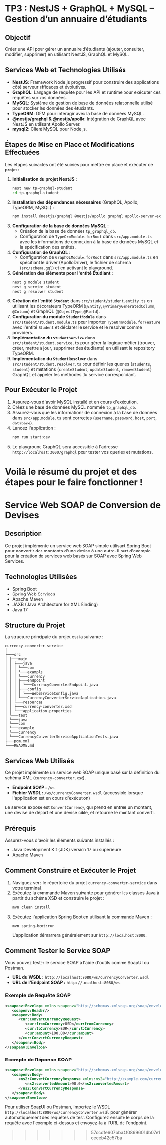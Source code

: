 # TP3 : NestJS + GraphQL + MySQL – Gestion d’un annuaire d’étudiants

## Objectif
Créer une API pour gérer un annuaire d’étudiants (ajouter, consulter, modifier, supprimer) en utilisant NestJS, GraphQL et MySQL.

## Services Web et Technologies Utilisés

*   **NestJS**: Framework Node.js progressif pour construire des applications côté serveur efficaces et évolutives.
*   **GraphQL**: Langage de requête pour les API et runtime pour exécuter ces requêtes sur vos données.
*   **MySQL**: Système de gestion de base de données relationnelle utilisé pour stocker les données des étudiants.
*   **TypeORM**: ORM pour interagir avec la base de données MySQL.
*   **@nestjs/graphql & @nestjs/apollo**: Intégration de GraphQL avec NestJS en utilisant Apollo Server.
*   **mysql2**: Client MySQL pour Node.js.

## Étapes de Mise en Place et Modifications Effectuées

Les étapes suivantes ont été suivies pour mettre en place et exécuter ce projet :

1.  **Initialisation du projet NestJS** :
    ```bash
    nest new tp-graphql-student
    cd tp-graphql-student
    ```
2.  **Installation des dépendances nécessaires** (GraphQL, Apollo, TypeORM, MySQL) :
    ```bash
    npm install @nestjs/graphql @nestjs/apollo graphql apollo-server-express @nestjs/typeorm typeorm mysql2
    ```
3.  **Configuration de la base de données MySQL** :
    *   Création de la base de données `tp_graphql_db`.
    *   Configuration de `TypeOrmModule.forRoot` dans `src/app.module.ts` avec les informations de connexion à la base de données MySQL et la spécification des entités.
4.  **Configuration de GraphQL** :
    *   Configuration de `GraphQLModule.forRoot` dans `src/app.module.ts` en spécifiant le driver (ApolloDriver), le fichier de schéma (`src/schema.gql`) et en activant le playground.
5.  **Génération des éléments pour l'entité Étudiant** :
    ```bash
    nest g module student
    nest g service student
    nest g resolver student
    ```
6.  **Création de l'entité `Student`** dans `src/student/student.entity.ts` en utilisant les décorateurs TypeORM (`@Entity`, `@PrimaryGeneratedColumn`, `@Column`) et GraphQL (`@ObjectType`, `@Field`).
7.  **Configuration du module `StudentModule`** dans `src/student/student.module.ts` pour importer `TypeOrmModule.forFeature` avec l'entité `Student` et déclarer le service et le resolver comme providers.
8.  **Implémentation du `StudentService`** dans `src/student/student.service.ts` pour gérer la logique métier (trouver, créer, mettre à jour, supprimer des étudiants) en utilisant le repository TypeORM.
9.  **Implémentation du `StudentResolver`** dans `src/student/student.resolver.ts` pour définir les queries (`students`, `student`) et mutations (`createStudent`, `updateStudent`, `removeStudent`) GraphQL et appeler les méthodes du service correspondant.

## Pour Exécuter le Projet

1.  Assurez-vous d'avoir MySQL installé et en cours d'exécution.
2.  Créez une base de données MySQL nommée `tp_graphql_db`.
3.  Assurez-vous que les informations de connexion à la base de données dans `src/app.module.ts` sont correctes (`username`, `password`, `host`, `port`, `database`).
4.  Lancez l'application :
    ```bash
    npm run start:dev
    ```
5.  Le playground GraphQL sera accessible à l'adresse `http://localhost:3000/graphql` pour tester vos queries et mutations.

Voilà le résumé du projet et des étapes pour le faire fonctionner ! 
=======
# Service Web SOAP de Conversion de Devises

## Description
Ce projet implémente un service web SOAP simple utilisant Spring Boot pour convertir des montants d'une devise à une autre. Il sert d'exemple pour la création de services web basés sur SOAP avec Spring Web Services.

## Technologies Utilisées
*   Spring Boot
*   Spring Web Services
*   Apache Maven
*   JAXB (Java Architecture for XML Binding)
*   Java 17

## Structure du Projet
La structure principale du projet est la suivante :
```
currency-converter-service
│
├───src
│ ├───main
│ │ ├───java
│ │ │ └───com
│ │ │ └───example
│ │ │ └───currency
│ │ │ ├───endpoint
│ │ │ │ └───CurrencyConverterEndpoint.java
│ │ │ ├───config
│ │ │ │ └───WebServiceConfig.java
│ │ │ └───CurrencyConverterServiceApplication.java
│ │ └───resources
│ │ ├───currency-converter.xsd
│ │ └───application.properties
│ └───test
│ └───java
│ └───com
│ └───example
│ └───currency
│ └───CurrencyConverterServiceApplicationTests.java
├───pom.xml
└───README.md
```

## Services Web Utilisés
Ce projet implémente un service web SOAP unique basé sur la définition du schéma XML (`currency-converter.xsd`).

*   **Endpoint SOAP :** `/ws`
*   **Fichier WSDL :** `/ws/currencyConverter.wsdl` (accessible lorsque l'application est en cours d'exécution)

Le service exposé est `ConvertCurrency`, qui prend en entrée un montant, une devise de départ et une devise cible, et retourne le montant converti.

## Prérequis
Assurez-vous d'avoir les éléments suivants installés :
*   Java Development Kit (JDK) version 17 ou supérieure
*   Apache Maven

## Comment Construire et Exécuter le Projet

1.  Naviguez vers le répertoire du projet `currency-converter-service` dans votre terminal.
2.  Exécutez la commande Maven suivante pour générer les classes Java à partir du schéma XSD et construire le projet :
    ```bash
    mvn clean install
    ```
3.  Exécutez l'application Spring Boot en utilisant la commande Maven :
    ```bash
    mvn spring-boot:run
    ```
    L'application démarrera généralement sur `http://localhost:8080`.

## Comment Tester le Service SOAP

Vous pouvez tester le service SOAP à l'aide d'outils comme SoapUI ou Postman.

*   **URL du WSDL :** `http://localhost:8080/ws/currencyConverter.wsdl`
*   **URL de l'Endpoint SOAP :** `http://localhost:8080/ws`

### Exemple de Requête SOAP
```xml
<soapenv:Envelope xmlns:soapenv="http://schemas.xmlsoap.org/soap/envelope/" xmlns:cur="http://example.com/currency">
   <soapenv:Header/>
   <soapenv:Body>
      <cur:ConvertCurrencyRequest>
         <cur:fromCurrency>USD</cur:fromCurrency>
         <cur:toCurrency>EUR</cur:toCurrency>
         <cur:amount>100.00</cur:amount>
      </cur:ConvertCurrencyRequest>
   </soapenv:Body>
</soapenv:Envelope>
```

### Exemple de Réponse SOAP
```xml
<soapenv:Envelope xmlns:soapenv="http://schemas.xmlsoap.org/soap/envelope/">
   <soapenv:Body>
      <ns2:ConvertCurrencyResponse xmlns:ns2="http://example.com/currency">
         <ns2:convertedAmount>90.0</ns2:convertedAmount>
      </ns2:ConvertCurrencyResponse>
   </soapenv:Body>
</soapenv:Envelope>
```

Pour utiliser SoapUI ou Postman, importez le WSDL `http://localhost:8080/ws/currencyConverter.wsdl` pour générer automatiquement des requêtes de test. Configurez ensuite le corps de la requête avec l'exemple ci-dessus et envoyez-la à l'URL de l'endpoint. 
>>>>>>> 57ccdfe607bba4f08696014b07e1ceceb42c57ba
